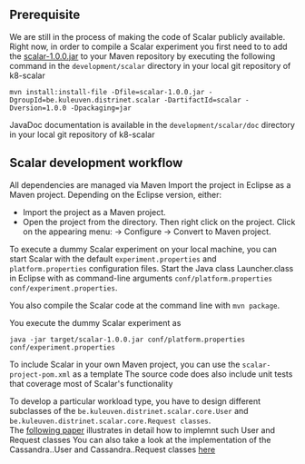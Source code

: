 ## Prerequisite

We are still in the process of making the code of Scalar publicly available. 
Right now, in order to compile a Scalar experiment you first need to to add the [scalar-1.0.0.jar](../../development/scalar/)
to your Maven repository by executing the following command in the `development/scalar` directory in your local git repository of k8-scalar
```
mvn install:install-file -Dfile=scalar-1.0.0.jar -DgroupId=be.kuleuven.distrinet.scalar -DartifactId=scalar -Dversion=1.0.0 -Dpackaging=jar
```
   
JavaDoc documentation is available in the `development/scalar/doc` directory in your local git repository of k8-scalar 

## Scalar development workflow
All dependencies are managed via Maven
Import the project in Eclipse as a Maven project. Depending on the Eclipse version, either:
  * Import the project as a Maven project.
  * Open the project from the directory. Then right click on the project. Click on the appearing menu: -> Configure -> Convert to Maven project. 

To execute a dummy Scalar experiment on your local machine, you can start Scalar with the default `experiment.properties` and `platform.properties` 
configuration files. Start the Java class Launcher.class in Eclipse with as command-line arguments `conf/platform.properties conf/experiment.properties`.

You also compile the Scalar code at the command line with `mvn package`.  

You execute the dummy Scalar experiment as 
```
java -jar target/scalar-1.0.0.jar conf/platform.properties conf/experiment.properties
```

To include Scalar in your own Maven project, you can use the `scalar-project-pom.xml` as a template 
The source code does also include unit tests that coverage most of Scalar's functionality 

To develop a particular workload type, you have to design different subclasses of the `be.kuleuven.distrinet.scalar.core.User` and `be.kuleuven.distrinet.scalar.core.Request classes`.  
The [following paper](./heyman_preuveneers_joosen.pdf) illustrates in detail how to implemnt such User and Request classes
You can also take a look at the implementation of the Cassandra..User and Cassandra..Request classes [here](../../development/scalar/src/be/kuleuven/distrinet/scalar/
)
